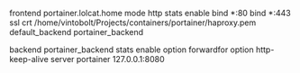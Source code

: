 frontend portainer.lolcat.home
    mode http
    stats enable
    bind *:80
    bind *:443 ssl crt /home/vintobolt/Projects/containers/portainer/haproxy.pem
    default_backend portainer_backend

backend portainer_backend
    stats enable
    option forwardfor
    option http-keep-alive
    server portainer 127.0.0.1:8080